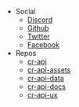 - Social
    - [Discord](https://discord.me/RoyaleAPI)
    - [Github](https://github.com/cr-api/cr-api)
    - [Twitter](https://twitter.com/RoyaleAPI)
    - [Facebook](https://facebook.com/RoyaleAPI)
- Repos
    - [cr-api](https://github.com/cr-api/cr-api)
    - [cr-api-assets](https://github.com/cr-api/cr-api-assets)
    - [cr-api-data](https://github.com/cr-api/cr-api-data)
    - [cr-api-docs](https://github.com/cr-api/cr-api-docs)
    - [cr-api-ux](https://github.com/cr-api/cr-api-ux)
